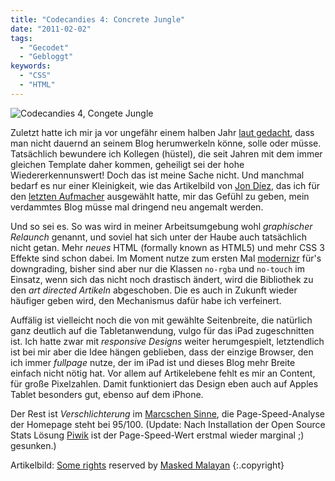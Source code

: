 ```yaml
---
title: "Codecandies 4: Concrete Jungle"
date: "2011-02-02"
tags:
  - "Gecodet"
  - "Gebloggt"
keywords:
  - "CSS"
  - "HTML"
---
```


![Codecandies 4, Congete Jungle](/img/codecandies/3736412583.jpg)

Zuletzt hatte ich mir ja vor ungefähr einem halben Jahr [laut gedacht](/codecandies.de/2010/07/26/candies-relaunch/), dass man nicht dauernd an seinem Blog herumwerkeln könne, solle oder müsse. Tatsächlich bewundere ich Kollegen (hüstel), die seit Jahren mit dem immer gleichen Template daher kommen, geheiligt sei der hohe Wiedererkennunswert! Doch das ist meine Sache nicht. Und manchmal bedarf es nur einer Kleinigkeit, wie das Artikelbild von [Jon Díez](http://www.flickr.com/photos/maskedmalayan/), das ich für den [letzten Aufmacher](/codecandies.de/2011/01/20/hinter-dem-mobilen-proxy/) ausgewählt hatte, mir das Gefühl zu geben, mein verdammtes Blog müsse mal dringend neu angemalt werden.

Und so sei es. So was wird in meiner Arbeitsumgebung wohl _graphischer Relaunch_ genannt, und soviel hat sich unter der Haube auch tatsächlich nicht getan. Mehr _neues_ HTML (formally known as HTML5) und mehr CSS 3 Effekte sind schon dabei. Im Moment nutze zum ersten Mal [modernizr](http://www.modernizr.com/) für's downgrading, bisher sind aber nur die Klassen `no-rgba` und `no-touch` im Einsatz, wenn sich das nicht noch drastisch ändert, wird die Bibliothek zu den _art directed Artikeln_ abgeschoben. Die es auch in Zukunft wieder häufiger geben wird, den Mechanismus dafür habe ich verfeinert.

Auffälig ist vielleicht noch die von mit gewählte Seitenbreite, die natürlich ganz deutlich auf die Tabletanwendung, vulgo für das iPad zugeschnitten ist. Ich hatte zwar mit _responsive Designs_ weiter herumgespielt, letztendlich ist bei mir aber die Idee hängen geblieben, dass der einzige Browser, den ich immer _fullpage_ nutze, der im iPad ist und dieses Blog mehr Breite einfach nicht nötig hat. Vor allem auf Artikelebene fehlt es mir an Content, für große Pixelzahlen. Damit funktioniert das Design eben auch auf Apples Tablet besonders gut, ebenso auf dem iPhone.

Der Rest ist _Verschlichterung_ im [Marcschen Sinne](http://www.marctv.de/blog/2010/05/04/verschlichter-dich/), die Page-Speed-Analyse der Homepage steht bei 95/100. (Update: Nach Installation der Open Source Stats Lösung [Piwik](http://piwik.org/) ist der Page-Speed-Wert erstmal wieder marginal ;) gesunken.)

Artikelbild: [Some rights](http://creativecommons.org/licenses/by-sa/2.0/) reserved by [Masked Malayan](http://www.flickr.com/photos/maskedmalayan/) {:.copyright}
